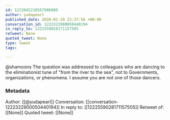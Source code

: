 ```yaml
---
id: 1222665210567086080
author: yudapearl
published_date: 2020-01-29 23:37:56 +00:00
conversation_id: 1222322900050440194
in_reply_to: 1222559028171157505
retweet: None
quoted_tweet: None
type: tweet
tags:

---
```


@shamoons The question was addressed to colleagues who are dancing to the eliminationist tune of "from the river to the sea", not to Governments, organizations, or phenomena.  I assume you are not one of those dancers.

### Metadata

Author: [[@yudapearl]]
Conversation: [[conversation-1222322900050440194]]
In reply to: [[1222559028171157505]]
Retweet of: [[None]]
Quoted tweet: [[None]]
